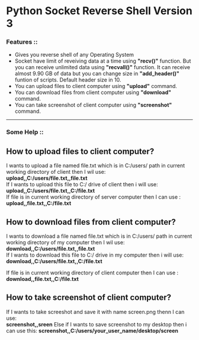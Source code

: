 # Python Socket Reverse Shell Version 3
<h3>Features ::</h3>
<ul>
  <li>Gives you reverse shell of any Operating System</li>
  <li>Socket have limit of reveiving data at a time using <b>"recv()"</b> function. But you can receive unlimited data using <b>"recvall()"</b> function. It can receive almost 9.90 GB of data but you can change size in <b>"add_header()"</b> funtion of scripts. Default header size in 10.</li>
  <li>You can upload files to client computer using <b>"upload"</b> command.</li>
  <li>You can download files from client computer using <b>"download"</b> command.</li>
  <li>You can take screenshot of client computer using <b>"screenshot"</b> command.</li>
</ul>
<hr color=red>
<h3>Some Help ::</h3>
<h2>How to upload files to client computer?</h2>
<!--To upload file to client computer you will have to follow this format:<br>
<b>upload  file_path_with_name,,file_path_with_name_to_save_in_client</b><br>-->

I wants to upload a file named file.txt which is in C:/users/ path in current working directory of client then I wil use: <br>
<b>upload,,C:/users/file.txt,,file.txt</b> <br>
If I wants to upload this file to C:/ drive of client then i will use: <br>
<b>upload,,C:/users/file.txt,,C:/file.txt</b> <br>
If file is in current working directory of server computer then I can use : <br>
<b>upload,,file.txt,,C:/file.txt</b>

<h2>How to download files from client computer?</h2>
I wants to download a file named file.txt which is in C:/users/ path in current working directory of my computer then I wil use: <br>
<b>download,,C:/users/file.txt,,file.txt</b> <br>
If I wants to download this file to C:/ drive in my computer then i will use: <br>
<b>download,,C:/users/file.txt,,C:/file.txt</b> <br>

If file is in current working directory of client computer then I can use : <br>
<b>download,,file.txt,,C:/file.txt</b>

<h2>How to take screenshot of client computer?</h2>
If I wants to take screeshot and save it with name screen.png thenn I can use: <br>
<b>screenshot,,sreen</b>
Else if I wants to save screenshot to my desktop then i can use this:
<b>screenshot,,C:/users/your_user_name/desktop/screen</b>

